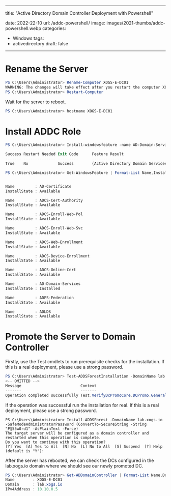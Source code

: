 ---
title: "Active Directory Domain Controller Deployment with Powershell"

date: 2022-22-10
url: /addc-powershell/
image: images/2021-thumbs/addc-powershell.webp
categories:
  - Windows
tags:
  - activedirectory
draft: false
-----

# Rename the Server
```powershell
PS C:\Users\Administrator> Rename-Computer XOGS-E-DC01
WARNING: The changes will take effect after you restart the computer XOGS-DC01.
PS C:\Users\Administrator> Restart-Computer
```
Wait for the server to reboot.

```powershell
PS C:\Users\Administrator> hostname XOGS-E-DC01
```

# Install ADDC Role
```powershell
PS C:\Users\Administrator> Install-windowsfeature -name AD-Domain-Services -IncludeManagementTools

Success Restart Needed Exit Code      Feature Result
------- -------------- ---------      --------------
True    No             Success        {Active Directory Domain Services, Group P...

PS C:\Users\Administrator> Get-WindowsFeature | Format-List Name,InstallState


Name         : AD-Certificate
InstallState : Available

Name         : ADCS-Cert-Authority
InstallState : Available

Name         : ADCS-Enroll-Web-Pol
InstallState : Available

Name         : ADCS-Enroll-Web-Svc
InstallState : Available

Name         : ADCS-Web-Enrollment
InstallState : Available

Name         : ADCS-Device-Enrollment
InstallState : Available

Name         : ADCS-Online-Cert
InstallState : Available

Name         : AD-Domain-Services
InstallState : Installed

Name         : ADFS-Federation
InstallState : Available

Name         : ADLDS
InstallState : Available
```

# Promote the Server to Domain Controller
Firstly, use the Test cmdlets to run prerequisite checks for the installation. If this is a real deployment, please use a strong password.

```powershell
PS C:\Users\Administrator> Test-ADDSForestInstallation -DomainName lab.xogs.io -SafeModeAdministratorPassword (ConvertTo-SecureString -String "P@55w0rd1" -AsPlainText -Force)
<-- OMITTED -->
Message                          Context                                  RebootRequired  Status
-------                          -------                                  --------------  ------
Operation completed successfully Test.VerifyDcPromoCore.DCPromo.General.3          False Success
````

If the operation was successful run the installation for real. If this is a real deployment, please use a strong password.

```poweshell
PS C:\Users\Administrator> Install-ADDSForest -DomainName lab.xogs.io -SafeModeAdministratorPassword (ConvertTo-SecureString -String "P@55w0rd1" -AsPlainText -Force)
The target server will be configured as a domain controller and restarted when this operation is complete.
Do you want to continue with this operation?
[Y] Yes  [A] Yes to All  [N] No  [L] No to All  [S] Suspend  [?] Help (default is "Y"):
```

After the server has rebooted, we can check the DCs configured in the lab.xogs.io domain where we should see our newly promoted DC.

```powershell
PS C:\Users\Administrator> Get-ADDomainController | Format-List Name,Domain,IPv4Address
Name        : XOGS-E-DC01
Domain      : lab.xogs.io
IPv4Address : 10.10.0.5
```
